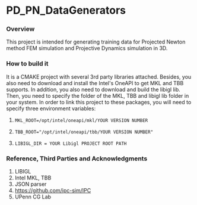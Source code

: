 # PD_PN_DataGenerators

### Overview

This project is intended for generating training data for Projected Newton method FEM simulation
and Projective Dynamics simulation in 3D. 

### How to build it

It is a CMAKE project with several 3rd party libraries attached. 
Besides, you also need to download and install the Intel's OneAPI to get MKL and TBB supports. 
In addition, you also need to download and build the libigl lib.
Then, you need to specify the folder of the MKL, TBB and libigl lib folder in your system. In order to link this 
project to these packages, you will need to specify three environment variables:

1. ```MKL_ROOT=/opt/intel/oneapi/mkl/YOUR VERSION NUMBER```

2. ```TBB_ROOT="/opt/intel/oneapi/tbb/YOUR VERSION NUMBER"```
   
3. ```LIBIGL_DIR = YOUR Libigl PROJECT ROOT PATH```

### Reference, Third Parties and Acknowledgments

1. LIBIGL
2. Intel MKL, TBB
3. JSON parser
4. https://github.com/ipc-sim/IPC
5. UPenn CG Lab